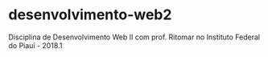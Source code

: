 # desenvolvimento-web2
Disciplina de Desenvolvimento Web II com prof. Ritomar no Instituto Federal do Piauí - 2018.1
